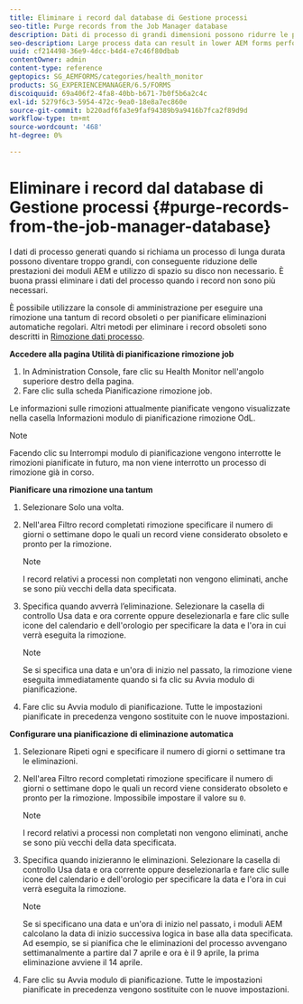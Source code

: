 ```yaml
---
title: Eliminare i record dal database di Gestione processi
seo-title: Purge records from the Job Manager database
description: Dati di processo di grandi dimensioni possono ridurre le prestazioni dei moduli AEM. È buona prassi eliminare i dati del processo quando i record non sono più necessari.
seo-description: Large process data can result in lower AEM forms performance. It is good practice to purge process data when records are no longer necessary.
uuid: cf214498-36e9-4dcc-b4d4-e7c46f80dbab
contentOwner: admin
content-type: reference
geptopics: SG_AEMFORMS/categories/health_monitor
products: SG_EXPERIENCEMANAGER/6.5/FORMS
discoiquuid: 69a406f2-4fa8-40bb-b671-7b0f5b6a2c4c
exl-id: 5279f6c3-5954-472c-9ea0-18e8a7ec860e
source-git-commit: b220adf6fa3e9faf94389b9a9416b7fca2f89d9d
workflow-type: tm+mt
source-wordcount: '468'
ht-degree: 0%

---
```


# Eliminare i record dal database di Gestione processi {#purge-records-from-the-job-manager-database}

I dati di processo generati quando si richiama un processo di lunga durata possono diventare troppo grandi, con conseguente riduzione delle prestazioni dei moduli AEM e utilizzo di spazio su disco non necessario. È buona prassi eliminare i dati del processo quando i record non sono più necessari.

È possibile utilizzare la console di amministrazione per eseguire una rimozione una tantum di record obsoleti o per pianificare eliminazioni automatiche regolari. Altri metodi per eliminare i record obsoleti sono descritti in [Rimozione dati processo](/help/forms/using/admin-help/purging-process-data.md#purging-process-data).

**Accedere alla pagina Utilità di pianificazione rimozione job**

1. In Administration Console, fare clic su Health Monitor nell&#39;angolo superiore destro della pagina.
1. Fare clic sulla scheda Pianificazione rimozione job.

Le informazioni sulle rimozioni attualmente pianificate vengono visualizzate nella casella Informazioni modulo di pianificazione rimozione OdL.

>[!NOTE]
>
>Facendo clic su Interrompi modulo di pianificazione vengono interrotte le rimozioni pianificate in futuro, ma non viene interrotto un processo di rimozione già in corso.

**Pianificare una rimozione una tantum**

1. Selezionare Solo una volta.
1. Nell&#39;area Filtro record completati rimozione specificare il numero di giorni o settimane dopo le quali un record viene considerato obsoleto e pronto per la rimozione.

   >[!NOTE]
   >
   >I record relativi a processi non completati non vengono eliminati, anche se sono più vecchi della data specificata.

1. Specifica quando avverrà l’eliminazione. Selezionare la casella di controllo Usa data e ora corrente oppure deselezionarla e fare clic sulle icone del calendario e dell&#39;orologio per specificare la data e l&#39;ora in cui verrà eseguita la rimozione.

   >[!NOTE]
   >
   >Se si specifica una data e un&#39;ora di inizio nel passato, la rimozione viene eseguita immediatamente quando si fa clic su Avvia modulo di pianificazione.

1. Fare clic su Avvia modulo di pianificazione. Tutte le impostazioni pianificate in precedenza vengono sostituite con le nuove impostazioni.

**Configurare una pianificazione di eliminazione automatica**

1. Selezionare Ripeti ogni e specificare il numero di giorni o settimane tra le eliminazioni.
1. Nell&#39;area Filtro record completati rimozione specificare il numero di giorni o settimane dopo le quali un record viene considerato obsoleto e pronto per la rimozione. Impossibile impostare il valore su `0`.

   >[!NOTE]
   >
   >I record relativi a processi non completati non vengono eliminati, anche se sono più vecchi della data specificata.

1. Specifica quando inizieranno le eliminazioni. Selezionare la casella di controllo Usa data e ora corrente oppure deselezionarla e fare clic sulle icone del calendario e dell&#39;orologio per specificare la data e l&#39;ora in cui verrà eseguita la rimozione.

   >[!NOTE]
   >
   >Se si specificano una data e un&#39;ora di inizio nel passato, i moduli AEM calcolano la data di inizio successiva logica in base alla data specificata. Ad esempio, se si pianifica che le eliminazioni del processo avvengano settimanalmente a partire dal 7 aprile e ora è il 9 aprile, la prima eliminazione avviene il 14 aprile.

1. Fare clic su Avvia modulo di pianificazione. Tutte le impostazioni pianificate in precedenza vengono sostituite con le nuove impostazioni.

